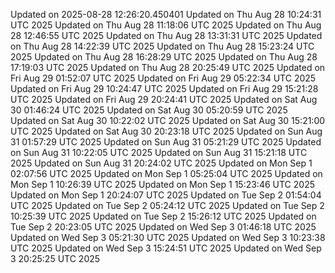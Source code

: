 
Updated on 2025-08-28 12:26:20.450401
Updated on Thu Aug 28 10:24:31 UTC 2025
Updated on Thu Aug 28 11:18:06 UTC 2025
Updated on Thu Aug 28 12:46:55 UTC 2025
Updated on Thu Aug 28 13:31:31 UTC 2025
Updated on Thu Aug 28 14:22:39 UTC 2025
Updated on Thu Aug 28 15:23:24 UTC 2025
Updated on Thu Aug 28 16:28:29 UTC 2025
Updated on Thu Aug 28 17:19:03 UTC 2025
Updated on Thu Aug 28 20:25:49 UTC 2025
Updated on Fri Aug 29 01:52:07 UTC 2025
Updated on Fri Aug 29 05:22:34 UTC 2025
Updated on Fri Aug 29 10:24:47 UTC 2025
Updated on Fri Aug 29 15:21:28 UTC 2025
Updated on Fri Aug 29 20:24:41 UTC 2025
Updated on Sat Aug 30 01:46:24 UTC 2025
Updated on Sat Aug 30 05:20:59 UTC 2025
Updated on Sat Aug 30 10:22:02 UTC 2025
Updated on Sat Aug 30 15:21:00 UTC 2025
Updated on Sat Aug 30 20:23:18 UTC 2025
Updated on Sun Aug 31 01:57:29 UTC 2025
Updated on Sun Aug 31 05:21:29 UTC 2025
Updated on Sun Aug 31 10:22:05 UTC 2025
Updated on Sun Aug 31 15:21:18 UTC 2025
Updated on Sun Aug 31 20:24:02 UTC 2025
Updated on Mon Sep  1 02:07:56 UTC 2025
Updated on Mon Sep  1 05:25:04 UTC 2025
Updated on Mon Sep  1 10:26:39 UTC 2025
Updated on Mon Sep  1 15:23:46 UTC 2025
Updated on Mon Sep  1 20:24:07 UTC 2025
Updated on Tue Sep  2 01:54:04 UTC 2025
Updated on Tue Sep  2 05:24:12 UTC 2025
Updated on Tue Sep  2 10:25:39 UTC 2025
Updated on Tue Sep  2 15:26:12 UTC 2025
Updated on Tue Sep  2 20:23:05 UTC 2025
Updated on Wed Sep  3 01:46:18 UTC 2025
Updated on Wed Sep  3 05:21:30 UTC 2025
Updated on Wed Sep  3 10:23:38 UTC 2025
Updated on Wed Sep  3 15:24:51 UTC 2025
Updated on Wed Sep  3 20:25:25 UTC 2025
